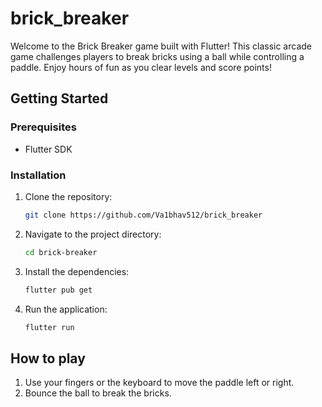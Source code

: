 # brick_breaker

Welcome to the Brick Breaker game built with Flutter! This classic arcade game challenges players to break bricks using a ball while controlling a paddle. Enjoy hours of fun as you clear levels and score points!

## Getting Started

### Prerequisites

- Flutter SDK

### Installation

1. Clone the repository:

    ```bash
    git clone https://github.com/Va1bhav512/brick_breaker
    ```

2. Navigate to the project directory:

    ```bash
    cd brick-breaker
    ```

3. Install the dependencies:

    ```bash
    flutter pub get
    ```

4. Run the application:

    ```bash
    flutter run
    ```

## How to play

1. Use your fingers or the keyboard to move the paddle left or right.
2. Bounce the ball to break the bricks.
